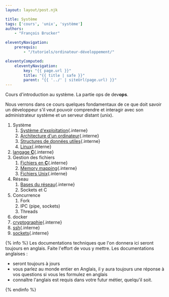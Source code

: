 ```yaml
---
layout: layout/post.njk

title: Système
tags: ['cours', 'unix', 'système']
authors:
    - "François Brucker"

eleventyNavigation:
    prerequis:
        - "/tutoriels/ordinateur-développement/"

eleventyComputed:
    eleventyNavigation:
        key: "{{ page.url }}"
        title: "{{ title | safe }}"
        parent: "{{ '../' | siteUrl(page.url) }}"
---
```



<!-- début résumé -->

Cours d'introduction au système. La partie ops de dev**ops**.

<!-- fin résumé -->

Nous verrons dans ce cours quelques fondamentaux de ce que doit savoir un développeur s'il veut pouvoir comprendre et interagir avec son administrateur système et un serveur distant (unix).

1. Système
   1. [Système d'exploitation](./système-exploitation){.interne}
   2. [Architecture d'un ordinateur](./architecture-ordinateur){.interne}
   3. [Structures de données utiles](./structures-données-système){.interne}
   4. [Linux](linux){.interne}
2. [langage **C**](./langage-c){.interne}
3. Gestion des fichiers
   1. [Fichiers en **C**](fichiers-C){.interne}
   2. [Memory mapping](memory-mapping){.interne}
   3. [Fichiers Unix](fichiers){.interne}
4. Réseau
   1. [Bases du réseau](réseau-bases){.interne}
   2. Sockets et C
5. Concurrence
   1. Fork
   2. IPC (pipe, sockets)
   3. Threads
6. docker
7. [cryptographie](./cryptographie){.interne}
8. [ssh](./ssh){.interne}
9.  [sockets](./sockets-réseaux){.interne}

{% info %}
Les documentations techniques que l'on donnera ici seront toujours en anglais. Faite l'effort de vous y mettre. Les documentations anglaises :

* seront toujours à jours
* vous parlez au monde entier en Anglais, il y aura toujours une réponse à vos questions si vous les formulez en anglais
* connaître l'anglais est requis dans votre futur métier, quelqu'il soit.

{% endinfo %}
